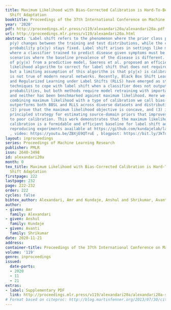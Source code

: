 ```yaml
---
title: Maximum Likelihood with Bias-Corrected Calibration is Hard-To-Beat at Label
  Shift Adaptation
booktitle: Proceedings of the 37th International Conference on Machine Learning
year: '2020'
pdf: http://proceedings.mlr.press/v119/alexandari20a/alexandari20a.pdf
url: http://proceedings.mlr.press/v119/alexandari20a.html
abstract: 'Label shift refers to the phenomenon where the prior class probability
  p(y) changes between the training and test distributions, while the conditional
  probability p(x|y) stays fixed. Label shift arises in settings like medical diagnosis,
  where a classifier trained to predict disease given symptoms must be adapted to
  scenarios where the baseline prevalence of the disease is different. Given estimates
  of p(y|x) from a predictive model, Saerens et al. proposed an efficient maximum
  likelihood algorithm to correct for label shift that does not require model retraining,
  but a limiting assumption of this algorithm is that p(y|x) is calibrated, which
  is not true of modern neural networks. Recently, Black Box Shift Learning (BBSL)
  and Regularized Learning under Label Shifts (RLLS) have emerged as state-of-the-art
  techniques to cope with label shift when a classifier does not output calibrated
  probabilities, but both methods require model retraining with importance weights
  and neither has been benchmarked against maximum likelihood. Here we (1) show that
  combining maximum likelihood with a type of calibration we call bias-corrected calibration
  outperforms both BBSL and RLLS across diverse datasets and distribution shifts,
  (2) prove that the maximum likelihood objective is concave, and (3) introduce a
  principled strategy for estimating source-domain priors that improves robustness
  to poor calibration. This work demonstrates that the maximum likelihood with appropriate
  calibration is a formidable and efficient baseline for label shift adaptation; notebooks
  reproducing experiments available at https://github.com/kundajelab/labelshiftexperiments
  , video: https://youtu.be/ZBXjE9QTruE , blogpost: https://bit.ly/3kTds7J'
layout: inproceedings
series: Proceedings of Machine Learning Research
publisher: PMLR
issn: 2640-3498
id: alexandari20a
month: 0
tex_title: Maximum Likelihood with Bias-Corrected Calibration is Hard-To-Beat at Label
  Shift Adaptation
firstpage: 222
lastpage: 232
page: 222-232
order: 222
cycles: false
bibtex_author: Alexandari, Amr and Kundaje, Anshul and Shrikumar, Avanti
author:
- given: Amr
  family: Alexandari
- given: Anshul
  family: Kundaje
- given: Avanti
  family: Shrikumar
date: 2020-11-21
address: 
container-title: Proceedings of the 37th International Conference on Machine Learning
volume: '119'
genre: inproceedings
issued:
  date-parts:
  - 2020
  - 11
  - 21
extras:
- label: Supplementary PDF
  link: http://proceedings.mlr.press/v119/alexandari20a/alexandari20a-supp.pdf
# Format based on citeproc: http://blog.martinfenner.org/2013/07/30/citeproc-yaml-for-bibliographies/
---
```

